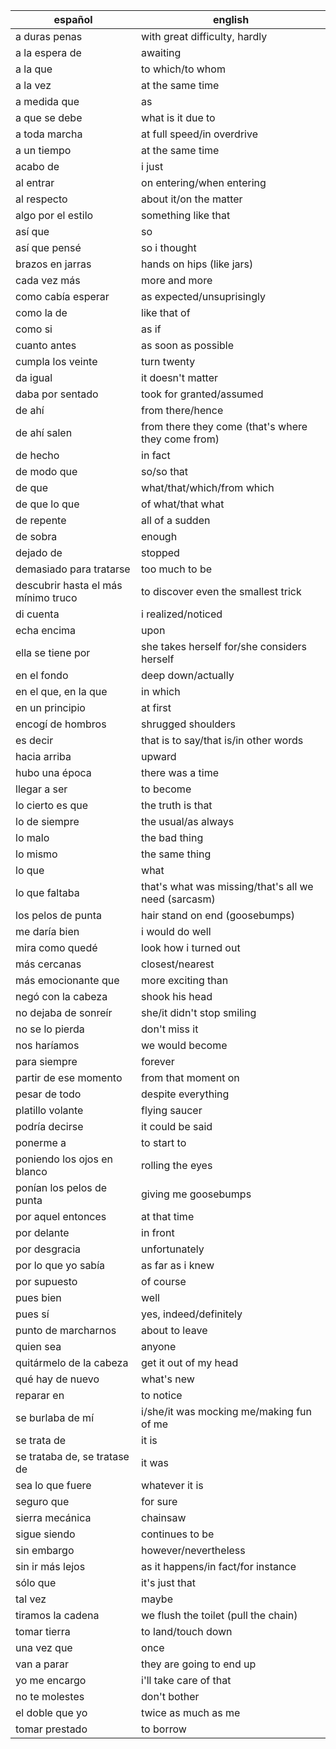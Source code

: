 | español                             | english                                                  |
| ----------------------------------- | ---------------------------------------------------- |
| a duras penas                       | with great difficulty, hardly                        |
| a la espera de                      | awaiting                                             |
| a la que                            | to which/to whom                                     |
| a la vez                            | at the same time                                     |
| a medida que                        | as                                                   |
| a que se debe                       | what is it due to                                    |
| a toda marcha                       | at full speed/in overdrive                           |
| a un tiempo                         | at the same time                                     |
| acabo de                            | i just                                               |
| al entrar                           | on entering/when entering                            |
| al respecto                         | about it/on the matter                               |
| algo por el estilo                  | something like that                                  |
| así que                             | so                                                   |
| así que pensé                       | so i thought                                         |
| brazos en jarras                    | hands on hips (like jars)                            |
| cada vez más                        | more and more                                        |
| como cabía esperar                  | as expected/unsuprisingly                            |
| como la de                          | like that of                                         |
| como si                             | as if                                                |
| cuanto antes                        | as soon as possible                                  |
| cumpla los veinte                   | turn twenty                                          |
| da igual                            | it doesn't matter                                    |
| daba por sentado                    | took for granted/assumed                             |
| de ahí                              | from there/hence                                     |
| de ahí salen                        | from there they come (that's where they come from)   |
| de hecho                            | in fact                                              |
| de modo que                         | so/so that                                           |
| de que                              | what/that/which/from which                           |
| de que lo que                       | of what/that what                                    |
| de repente                          | all of a sudden                                      |
| de sobra                            | enough                                               |
| dejado de                           | stopped                                              |
| demasiado para tratarse             | too much to be                                       |
| descubrir hasta el más mínimo truco | to discover even the smallest trick                  |
| di cuenta                           | i realized/noticed                                   |
| echa encima                         | upon                                                 |
| ella se tiene por                   | she takes herself for/she considers herself          |
| en el fondo                         | deep down/actually                                   |
| en el que, en la que                | in which                                             |
| en un principio                     | at first                                             |
| encogí de hombros                   | shrugged shoulders                                   |
| es decir                            | that is to say/that is/in other words                |
| hacia arriba                        | upward                                               |
| hubo una época                      | there was a time                                     |
| llegar a ser                        | to become                                            |
| lo cierto es que                    | the truth is that                                    |
| lo de siempre                       | the usual/as always                                  |
| lo malo                             | the bad thing                                        |
| lo mismo                            | the same thing                                       |
| lo que                              | what                                                 |
| lo que faltaba                      | that's what was missing/that's all we need (sarcasm) |
| los pelos de punta                  | hair stand on end (goosebumps)                       |
| me daría bien                       | i would do well                                      |
| mira como quedé                     | look how i turned out                                |
| más cercanas                        | closest/nearest                                      |
| más emocionante que                 | more exciting than                                   |
| negó con la cabeza                  | shook his head                                       |
| no dejaba de sonreír                | she/it didn't stop smiling                           |
| no se lo pierda                     | don't miss it                                        |
| nos haríamos                        | we would become                                      |
| para siempre                        | forever                                              |
| partir de ese momento               | from that moment on                                  |
| pesar de todo                       | despite everything                                   |
| platillo volante                    | flying saucer                                        |
| podría decirse                      | it could be said                                     |
| ponerme a                           | to start to                                          |
| poniendo los ojos en blanco         | rolling the eyes                                     |
| ponían los pelos de punta           | giving me goosebumps                                 |
| por aquel entonces                  | at that time                                         |
| por delante                         | in front                                             |
| por desgracia                       | unfortunately                                        |
| por lo que yo sabía                 | as far as i knew                                     |
| por supuesto                        | of course                                            |
| pues bien                           | well                                                 |
| pues sí                             | yes, indeed/definitely                               |
| punto de marcharnos                 | about to leave                                       |
| quien sea                           | anyone                                               |
| quitármelo de la cabeza             | get it out of my head                                |
| qué hay de nuevo                    | what's new                                           |
| reparar en                          | to notice                                            |
| se burlaba de mí                    | i/she/it was mocking me/making fun of me             |
| se trata de                         | it is                                                |
| se trataba de, se tratase de        | it was                                               |
| sea lo que fuere                    | whatever it is                                       |
| seguro que                          | for sure                                             |
| sierra mecánica                     | chainsaw                                             |
| sigue siendo                        | continues to be                                      |
| sin embargo                         | however/nevertheless                                 |
| sin ir más lejos                    | as it happens/in fact/for instance                   |
| sólo que                            | it's just that                                       |
| tal vez                             | maybe                                                |
| tiramos la cadena                   | we flush the toilet (pull the chain)                 |
| tomar tierra                        | to land/touch down                                   |
| una vez que                         | once                                                 |
| van a parar                         | they are going to end up                             |
| yo me encargo                       | i'll take care of that                               |
| no te molestes                      | don't bother                                         |
| el doble que yo                     | twice as much as me                                  |
| tomar prestado                      | to borrow                                            |
